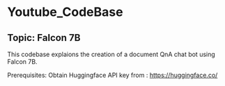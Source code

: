 # Youtube_CodeBase
## Topic: Falcon 7B

This codebase explaions the creation of a document QnA chat bot using Falcon 7B.

Prerequisites:
Obtain Huggingface API key from : https://huggingface.co/
